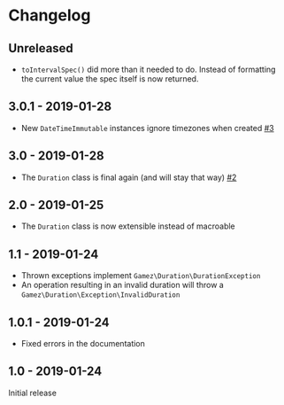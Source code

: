 # Changelog

## Unreleased

* `toIntervalSpec()` did more than it needed to do. Instead of formatting the current value the spec itself is now returned.

## 3.0.1 - 2019-01-28

* New `DateTimeImmutable` instances ignore timezones when created [#3](https://github.com/jeromegamez/duration-php/issues/3)

## 3.0 - 2019-01-28

* The `Duration` class is final again (and will stay that way) [#2](https://github.com/jeromegamez/duration-php/issues/2)

## 2.0 - 2019-01-25

* The `Duration` class is now extensible instead of macroable

## 1.1 - 2019-01-24

* Thrown exceptions implement `Gamez\Duration\DurationException`
* An operation resulting in an invalid duration will throw a `Gamez\Duration\Exception\InvalidDuration`

## 1.0.1 - 2019-01-24

* Fixed errors in the documentation

## 1.0 - 2019-01-24

Initial release
